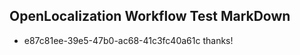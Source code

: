 ## OpenLocalization Workflow Test MarkDown
* e87c81ee-39e5-47b0-ac68-41c3fc40a61c thanks!

<!--HONumber=Jul16_HO4-->


